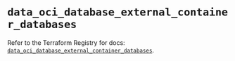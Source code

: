 # `data_oci_database_external_container_databases`

Refer to the Terraform Registry for docs: [`data_oci_database_external_container_databases`](https://registry.terraform.io/providers/oracle/oci/7.19.0/docs/data-sources/database_external_container_databases).
